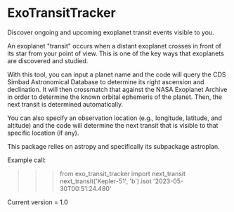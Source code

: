 # ExoTransitTracker
Discover ongoing and upcoming exoplanet transit events visible to you.

An exoplanet "transit" occurs when a distant exoplanet crosses in front of its star from your point of view. This is one of the key ways that exoplanets are discovered and studied. 

With this tool, you can input a planet name and the code will query the CDS Simbad Astronomical Database to determine its right ascension and declination. It will then crossmatch that against the NASA Exoplanet Archive in order to determine the known orbital ephemeris of the planet. Then, the next transit is determined automatically. 

You can also specify an observation location (e.g., longitude, latitude, and altitude) and the code will determine the next transit that is visible to that specific location (if any). 

This package relies on astropy and specifically its subpackage astroplan.

Example call:

>>>from exo_transit_tracker import next_transit
>>>next_transit('Kepler-51', 'b').isot
'2023-05-30T00:51:24.480'

Current version = 1.0

